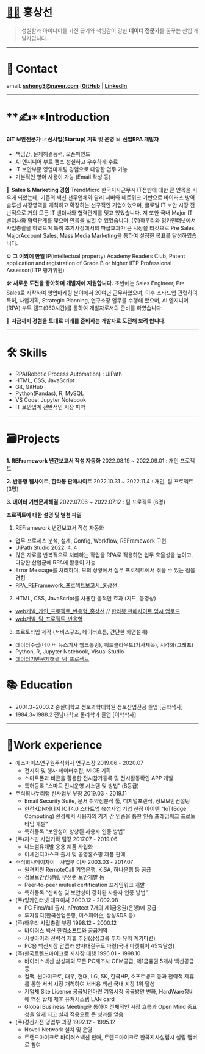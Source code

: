 # [🧑‍💻](https://www.emojiall.com/ko/emoji/🧑‍💻) 홍상선

> 성실함과 아이디어를 가진 끈기와 책임감이 강한 **데이터 전문가**를 꿈꾸는 신입 개발자입니다.

------

# 📧 Contact

email. **[sshong3@naver.com](mailto:sshong3@naver.com)**
[**[GitHub](https://github.com/SangsunHong)**   |   **[LinkedIn](https://www.linkedin.com/in/sangsun-hong-26880b251/)**

------

# **✍**Introduction

🔒**IT 보안전문가**  📈**신사업(Startup) 기획 및 운영**  📊 **신입RPA 개발자**

- 책임감, 문제해결능력, 오픈마인드
- AI 엔지니어 부트 캠프 성실하고 우수하게 수료
- IT 보안부문 영업마케팅 경험으로 다양한 업무 가능
- 기본적인 영어 사용이 가능 (Email 작성 등)

🔗 **Sales & Marketing 경험**
TrendMicro 한국지사근무시 IT전반에 대한 큰 안목을 키우게 되었는데, 기존의 백신 선두업체와 달리 서버와 네트워크 기반으로 바이러스 방역솔루션 시장영역을 개척하고 확장하는 선구적인 기업이었으며, 글로벌 IT 보안 시장 전반적으로 거의 모든 IT 밴더사와 협력관계를 맺고 있었습니다. 저 또한 국내 Major IT 벤더사와 협력관계를 맺으며 안목을 넓힐 수 있었습니다. (주)하우리와 잉카인터넷에서 사업총괄을 하였으며 특히 초기사장에서의 파급효과가 큰 시장을 티깃으로  Pre Sales, MajorAccount Sales, Mass Media Marketing을 통하여 설정한 목표를 달성하였습니다.

⚙ **그 이외에 한일** 
IP(intellectual property) Academy Readers Club, Patent application and registration of Grade B or higher
IITP Professional Assessor(IITP 평가위원)

🛠️ **새로운 도전을 좋아하며 개발자에 지원합니다.** 
초반에는  Sales Engineer, Pre Sales로 시작하여 영업마케팅 분야에서 20여년 근무하였으며, 이후 스타드업 관련하여 특허, 사업기획, Strategic Planning, 연구소장 업무를 수행해 봤으며, AI 엔지니어(RPA) 부트 캠프(960시간)를 통하여 개발자로서의 준비를 하였습니다.

🌱 **지금까지 경험을 토대로 미래를 준비하는 개발자로 도전해 보려 합니다.**

------

# 🛠 Skills

- RPA(Robotic Process Automation) : UiPath
- HTML, CSS, JavaScript
- Git, GitHub
- Python(Pandas), R, MySQL
- VS Code, Jupyter Notebook
- IT 보안업계 전반적인 시장 파악

------

# 🗃Projects

**1. REFramework 년간보고서 작성 자동화**
2022.08.19 ~ 2022.09.01 : 개인 프로젝트

**2. 반응형** **웹사이트, 한라봉 판매사이트**
2022.10.31 ~ 2022.11.4 : 개인, 팀 프로젝트 (3명)

**3. 데이터 기반문제해결**
2022.07.06 ~ 2022.07.12 : 팀 프로젝트 (6명)

**프로젝트에 대한 설명 및 별첨 파일**

1) REFramework 년간보고서 작성 자동화

- 업무 프로세스 분석, 설계, Config, Workflow, REFramework 구현
- UiPath Studio 2022. 4. 4
- 많은 자료를 반복적으로 처리하는 작업을 RPA로 적용하면 업무 효율성을 높이고, 다양한 산업군에 RPA에 활용이 가능
- Error Message를 처리하며, 모의 상황에서 실무 프로젝트에서 겪을 수 있는 점을 경험
 - [RPA_REFramework_프로젝트보고서_홍상선](https://github.com/SangsunHong/SangsunHong/blob/main/Portfolio/%EB%B3%84%EC%B2%A81-RPA_REFramework_%ED%94%84%EB%A1%9C%EC%A0%9D%ED%8A%B8%EB%B3%B4%EA%B3%A0%EC%84%9C_%ED%99%8D%EC%83%81%EC%84%A0.pdf)

2) HTML, CSS, JavaScript를 사용한 동적인 효과 (지도, 동영상)

- [web개발_개인_프로젝트_반응형_홍상선](https://github.com/SangsunHong/SangsunHong/blob/main/Portfolio/%EB%B3%84%EC%B2%A82-web%EA%B0%9C%EB%B0%9C_%EA%B0%9C%EC%9D%B8_%ED%94%84%EB%A1%9C%EC%A0%9D%ED%8A%B8_%EB%B0%98%EC%9D%91%ED%98%95_%ED%99%8D%EC%83%81%EC%84%A0.pdf) // [한라봉 판매사이트 임시 업로드](http://mysshong.dothome.co.kr/)
- [web개발_팀_프로젝트_반응형](https://github.com/SangsunHong/SangsunHong/blob/main/Portfolio/%EB%B3%84%EC%B2%A83-web%EA%B0%9C%EB%B0%9C_%ED%8C%80_%ED%94%84%EB%A1%9C%EC%A0%9D%ED%8A%B8_%EB%B0%98%EC%9D%91%ED%98%95.pdf)

3) 프로토타입 제작 (서비스구조, 데이터흐름, 간단한 화면설계)

- 데이터수집(네이버 뉴스기사 웹크롤링), 워드클라우드(기사제목), 시각화(그래프)
- Python, R, Jupyter Notebook, Visual Studio
- [데이터기반문제해결_팀_프로젝트](https://github.com/SangsunHong/SangsunHong/blob/main/Portfolio/%EB%B3%84%EC%B2%A84-%EB%8D%B0%EC%9D%B4%ED%84%B0%EA%B8%B0%EB%B0%98%EB%AC%B8%EC%A0%9C%ED%95%B4%EA%B2%B0_%ED%8C%80_%ED%94%84%EB%A1%9C%EC%A0%9D%ED%8A%B8.pdf)

# 📚 Education

- 2001.3~2003.2 숭실대학교 정보과학대학원 정보산업전공 졸업 [공학석사]
- 1984.3~1988.2 전남대학교 물리학과 졸업 [이학학사]

------

# 💼Work experience

-	에스마이스연구원주식회사 연구소장 2019.06 - 2020.07
    -	전시회 및 행사 데이터수집, MICE 기획
    -	스마트폰과 비콘을 활용한 전시참가등록 및 전시활동확인 APP 개발
    -	특허등록 “스마트 전시운영 시스템 및 방법” (B등급)
-	주식회사누리랩 신사업부 부장 2019.03 - 2019.11
    -	Email Security Suite, 문서 취약점분석 툴, 디지털포랜식, 정보보안컨설팅
    -	한전KDN에너지 ICT4.0 스타트업 육성사업 기업 선정 아이템 "IoT(Edge Computing) 환경에서 사용자와 기기 간 인증을 통한 인증 프레임워크 프로토타입 개발"
    - 특허등록 “보안성이 향상된 사용자 인증 방법”
- (주)지스핀 사업기획 팀장 2017.07 - 2019.06
    -	나노섬유개발 응용 제품 사업화
    -	미세먼지마스크 출시 및 공영홈쇼핑 제품 판매
-	주식회사메이자이　사업부 이사 2003.03 - 2017.07
    -	원격지원 RemoteCall 기업은행, KISA, 하나은행 등 공급
    -	정보보안컨설팅, 무선랜 보안개발 등
    -	Peer-to-peer mutual certification 프레임워크 개발
    -	특허등록 “신뢰성 및 보안성이 강화된 사용자 인증 방법”
- (주)잉카인터넷 대표이사 2000.12 - 2002.08
    -	PC FireWall 출시, nProtect 7개의 제1금융권(은행)에 공급
    - 투자유지(한국산업은행, 미스피어슨, 상성SDS 등)
- (주)하우리 사업총괄 부장 1998.12 - 2000.12
    - 바이러스 백신 한컴소프트와 공급계약
    - 시큐아이와 전략적 제휴 추진(삼성그룹 투자 유치 계기마련)
    - PC용 백신시장 안랩과 양자대결구도 마련(국내 마켓쉐어 45%달성)
-	(주)한국트렌드마이크로 지사장 대행 1996.01 - 1998.10
    - 바이러스백신 삼성제외 모든 PC제조사 OEM공급, 제1금융권 5개사 백신공급 등 
    - 컴팩, 썬마이크로, 대우, 현대, LG, SK, 한국HP, 소프트뱅크 등과 전략적 제휴를 통한 서버 시장 개척하여 서버용 백신 국내 시장 1위 달성
    - 기업체 Site License 공급방안마련 기업시장 공급방안 변화, HardWare장비에 백신 탑제 제휴 퓨쳐시스템 LAN card
    - Global Business Meeting을 통하여 전체적인 시장 흐름과 Open Mind 중요성을 알게 되고 실제 적용으로 큰 성과를 얻음
- (주)경신기전 영업부 과장 1992.12 - 1995.12
    - Novell Network 설치 및 운영
    - 트랜드마이크로 바이러스백신 판매, 트렌드마이크로 한국지사설립시 설립 맴버로 참여
